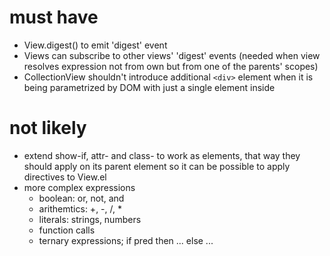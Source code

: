 # must have

* View.digest() to emit 'digest' event
* Views can subscribe to other views' 'digest' events (needed when view resolves
  expression not from own but from one of the parents' scopes)
* CollectionView shouldn't introduce additional `<div>` element when it is being
  parametrized by DOM with just a single element inside

# not likely

* extend show-if, attr- and class- to work as elements, that way they should
  apply on its parent element so it can be possible to apply directives to
  View.el
* more complex expressions
  * boolean: or, not, and
  * arithemtics: +, -, /, *
  * literals: strings, numbers
  * function calls
  * ternary expressions; if pred then ... else ...
